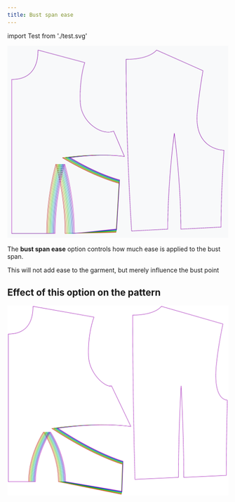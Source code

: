 ```yaml
---
title: Bust span ease
---
```


import Test from './test.svg'

![The effect of the bust span ease option on the pattern](sample.png)

The **bust span ease** option controls how much ease is applied to the bust span.

<Note>This will not add ease to the garment, but merely influence the bust point</Note>




## Effect of this option on the pattern
![This image shows the effect of this option by superimposing several variants that have a different value for this option](bella_bustspanease_sample.svg "Effect of this option on the pattern")